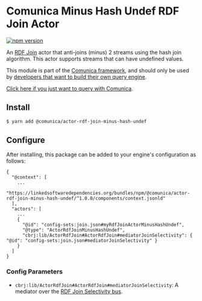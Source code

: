 # Comunica Minus Hash Undef RDF Join Actor

[![npm version](https://badge.fury.io/js/%40comunica%2Factor-rdf-join-minus-hash-undef.svg)](https://www.npmjs.com/package/@comunica/actor-rdf-join-minus-hash-undef)

An [RDF Join](https://github.com/comunica/comunica/tree/master/packages/bus-rdf-join) actor that anti-joins (minus) 2 streams using the hash join algorithm.
This actor supports streams that can have undefined values.

This module is part of the [Comunica framework](https://github.com/comunica/comunica),
and should only be used by [developers that want to build their own query engine](https://comunica.dev/docs/modify/).

[Click here if you just want to query with Comunica](https://comunica.dev/docs/query/).

## Install

```bash
$ yarn add @comunica/actor-rdf-join-minus-hash-undef
```

## Configure

After installing, this package can be added to your engine's configuration as follows:
```text
{
  "@context": [
    ...
    "https://linkedsoftwaredependencies.org/bundles/npm/@comunica/actor-rdf-join-minus-hash-undef/^1.0.0/components/context.jsonld"  
  ],
  "actors": [
    ...
    {
      "@id": "config-sets:join.json#myRdfJoinActorMinusHashUndef",
      "@type": "ActorRdfJoinMinusHashUndef",
      "cbrj:lib/ActorRdfJoin#ActorRdfJoin#mediatorJoinSelectivity": { "@id": "config-sets:join.json#mediatorJoinSelectivity" }
    }
  ]
}
```

### Config Parameters

* `cbrj:lib/ActorRdfJoin#ActorRdfJoin#mediatorJoinSelectivity`: A mediator over the [RDF Join Selectivity bus](https://github.com/comunica/comunica/tree/master/packages/bus-rdf-join-selectivity).
